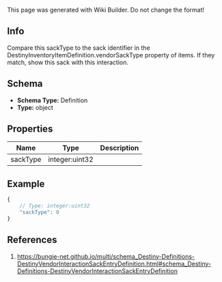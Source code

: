 <span class="wiki-builder">This page was generated with Wiki Builder. Do not change the format!</span>

## Info
Compare this sackType to the sack identifier in the DestinyInventoryItemDefinition.vendorSackType property of items. If they match, show this sack with this interaction.

## Schema
* **Schema Type:** Definition
* **Type:** object

## Properties
Name | Type | Description
---- | ---- | -----------
sackType | integer:uint32 | 

## Example
```javascript
{
    // Type: integer:uint32
    "sackType": 0
}

```

## References
1. https://bungie-net.github.io/multi/schema_Destiny-Definitions-DestinyVendorInteractionSackEntryDefinition.html#schema_Destiny-Definitions-DestinyVendorInteractionSackEntryDefinition
